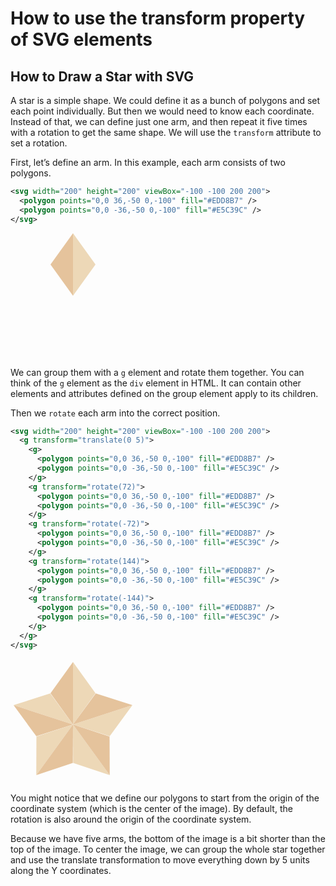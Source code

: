 # How to use the transform property of SVG elements

## How to Draw a Star with SVG

A star is a simple shape. We could define it as a bunch of polygons and set each point individually. But then we 
would need to know each coordinate. Instead of that, we can define just one arm, and then repeat it five times with 
a rotation to get the same shape. We will use the `transform` attribute to set a rotation.

First, let’s define an arm. In this example, each arm consists of two polygons.

```svg
<svg width="200" height="200" viewBox="-100 -100 200 200">
  <polygon points="0,0 36,-50 0,-100" fill="#EDD8B7" />
  <polygon points="0,0 -36,-50 0,-100" fill="#E5C39C" />
</svg>
```

<svg width="200" height="200" viewBox="-100 -100 200 200">
  <polygon points="0,0 36,-50 0,-100" fill="#EDD8B7" />
  <polygon points="0,0 -36,-50 0,-100" fill="#E5C39C" />
</svg>

We can group them with a `g` element and rotate them together. You can think of the `g` element as the `div` element 
in HTML. It can contain other elements and attributes defined on the group element apply to its children.

Then we `rotate` each arm into the correct position.

```svg
<svg width="200" height="200" viewBox="-100 -100 200 200">
  <g transform="translate(0 5)">
    <g>
      <polygon points="0,0 36,-50 0,-100" fill="#EDD8B7" />
      <polygon points="0,0 -36,-50 0,-100" fill="#E5C39C" />
    </g>
    <g transform="rotate(72)">
      <polygon points="0,0 36,-50 0,-100" fill="#EDD8B7" />
      <polygon points="0,0 -36,-50 0,-100" fill="#E5C39C" />
    </g>
    <g transform="rotate(-72)">
      <polygon points="0,0 36,-50 0,-100" fill="#EDD8B7" />
      <polygon points="0,0 -36,-50 0,-100" fill="#E5C39C" />
    </g>
    <g transform="rotate(144)">
      <polygon points="0,0 36,-50 0,-100" fill="#EDD8B7" />
      <polygon points="0,0 -36,-50 0,-100" fill="#E5C39C" />
    </g>
    <g transform="rotate(-144)">
      <polygon points="0,0 36,-50 0,-100" fill="#EDD8B7" />
      <polygon points="0,0 -36,-50 0,-100" fill="#E5C39C" />
    </g>
  </g>
</svg>
```

<svg width="200" height="200" viewBox="-100 -100 200 200">
  <g transform="translate(0 5)">
    <g>
      <polygon points="0,0 36,-50 0,-100" fill="#EDD8B7" />
      <polygon points="0,0 -36,-50 0,-100" fill="#E5C39C" />
    </g>
    <g transform="rotate(72)">
      <polygon points="0,0 36,-50 0,-100" fill="#EDD8B7" />
      <polygon points="0,0 -36,-50 0,-100" fill="#E5C39C" />
    </g>
    <g transform="rotate(-72)">
      <polygon points="0,0 36,-50 0,-100" fill="#EDD8B7" />
      <polygon points="0,0 -36,-50 0,-100" fill="#E5C39C" />
    </g>
    <g transform="rotate(144)">
      <polygon points="0,0 36,-50 0,-100" fill="#EDD8B7" />
      <polygon points="0,0 -36,-50 0,-100" fill="#E5C39C" />
    </g>
    <g transform="rotate(-144)">
      <polygon points="0,0 36,-50 0,-100" fill="#EDD8B7" />
      <polygon points="0,0 -36,-50 0,-100" fill="#E5C39C" />
    </g>
  </g>
</svg>

You might notice that we define our polygons to start from the origin of the coordinate system 
(which is the center of the image). By default, the rotation is also around the origin of the coordinate system.

Because we have five arms, the bottom of the image is a bit shorter than the top of the image. To center the image, 
we can group the whole star together and use the translate transformation to move everything down by 5 units 
along the Y coordinates.
